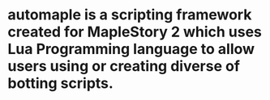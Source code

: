 # automaple is a scripting framework created for MapleStory 2 which uses Lua Programming language to allow users using or creating diverse of botting scripts.

